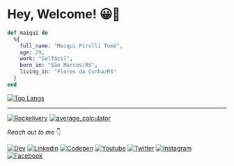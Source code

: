 # Hey, Welcome!  😀👋

```elixir
def maiqui do
  %{
    full_name: "Maiqui Pirolli Tomé",
    age: 29,
    work: "Solfácil",
    born_in: "São Marcos/RS",
    living_in: "Flores da Cunha/RS"
  }
end
```

[![Top Langs](https://github-readme-stats.vercel.app/api/top-langs/?username=maiquitome&langs_count=20&theme=dark)](https://github-readme-stats.vercel.app/api/top-langs/?username=maiquitome&langs_count=20&theme=radical)

<hr>

[![Rockelivery](https://github-readme-stats.vercel.app/api/pin?username=maiquitome&repo=rockelivery_api&theme=dark)](https://github.com/maiquitome/rockelivery_api)
[![average_calculator](https://github-readme-stats.vercel.app/api/pin?username=maiquitome&repo=average_calculator&theme=dark)](https://github.com/maiquitome/average_calculator)

*Reach out to me* 👇

[![Dev](https://img.shields.io/badge/DEV-000000?style=flat-square&logo=dev.to&logoColor=white "Dev")](https://dev.to/maiquitome)
[![Linkedin](https://img.shields.io/badge/LinkedIn-0A66C2.svg?&style=flat-square&logo=linkedin&logoColor=white "Linkedin")](https://www.linkedin.com/in/maiquitome)
[![Codepen](https://img.shields.io/badge/Codepen-000000?style=flat-square&logo=codepen&logoColor=white "Codepen")](https://codepen.io/maiquitome)
[![Youtube](https://img.shields.io/badge/YouTube-FF0000?style=flat-square&logo=youtube&logoColor=white "Youtube")](https://www.youtube.com/channel/UCoXn0XyxLsKpIE5px0UNuEw)
[![Twitter](https://img.shields.io/badge/Twitter-1DA1F2?&style=flat-square&logo=twitter&logoColor=white "Twitter")](https://twitter.com/MaiquiTome)
[![Instagram](https://img.shields.io/badge/Instagram-D8226B.svg?&style=flat-square&logo=instagram&logoColor=white "Instagram")](https://www.instagram.com/maiquitome)
[![Facebook](https://img.shields.io/badge/Facebook-0674E7.svg?&style=flat-square&logo=facebook&logoColor=white "Facebook")](https://www.facebook.com/maiquitome)
